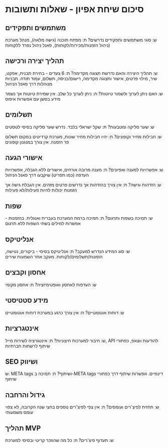 # סיכום שיחת אפיון - שאלות ותשובות

## משתמשים ותפקידים
ש: סוגי משתמשים ותפקידים נדרשים?
ת: מפתח תוכנה (גישה מלאה), מנהל מערכת (ניהול הזמנות/מכירות/לקוחות), פאנל ניהול נפרד ללקוחות

## תהליך יצירה ורכישה
ש: תהליך היצירה והאם נדרשת תצוגה מקדימה?
ת: 6 צעדים - בחירת תבנית, אפקט, שיר, מילוי פרטים, אישור ותצוגה מקדימה, רישום/כניסה, תשלום, עמוד תודה. תבניות מנוהלות דרך פאנל הניהול

ש: האם ניתן לערוך ולשמור טיוטות?
ת: ניתן לערוך כל שלב. אין שמירת טיוטות אך נשמר מידע בסשן עם אפשרות איפוס

## תשלומים
ש: שער סליקה ומטבעות?
ת: שקל ישראלי בלבד. נדרש שער סליקה בסיסי לטסטים

ש: חבילות מחיר וקופונים?
ת: יהיו חבילות מחיר שונות, מערכת קרדיטים במקום תשלום פר הזמנה. אין צורך במנגנון קופונים

## אישורי הגעה
ש: אפשרויות למענה ואפיונים?
ת: מענה מרובה אורחים, אישורים ללא הגבלה, אפשרויות העדפה (כמו תפריט) שיקבעו דרך פאנל הניהול

ש: הזדהות וגישה?
ת: אין צורך בהזדהות אך נדרשים פרטים מזהים. אין הגבלת גישה אך הזמנות יכולות להיות פעילות/לא פעילות

## שפות
ש: תמיכה בשפות ותרגום?
ת: תמיכה ברמת המערכת בעברית ואנגלית. בהזמנות - אפשרות למילים בשתי השפות ללא תרגום

## אנליטיקס
ש: סוג המידע הנדרש למעקב?
ת: אנליטיקס בסיסי - ביקורים, נטישה, הזמנות/תשלומים/לקוחות. מעקב אחר השמעות שירים

## אחסון וקבצים
ש: העדפות לאחסון ואופטימיזציה?
ת: אחסון מקומי

## מידע סטטיסטי
ש: דוחות אוטומטיים?
ת: אין צורך כרגע במערכת דוחות אוטומטיים

## אינטגרציות
ש: חיבור למערכות חיצוניות?
ת: אינטגרציה לשירות מייל, API להודעות ווצאפ, כפתורי שיתוף לרשתות חברתיות

## SEO ושיווק
ש: META tags ושיתוף?
ת: תמיכה ב-META tags דינמיים. אפשרות שיתוף דרך כפתורי שיתוף

## גידול והרחבה
ש: תחזית לפיצ'רים ועומסים?
ת: אין צפי לפיצ'רים נוספים בחצי שנה הקרובה, לא צפוי עומס משמעותי

## תהליך MVP
ש: תעדוף פיצ'רים?
ת: כל מה שהוזכר קריטי ובסיסי למערכת